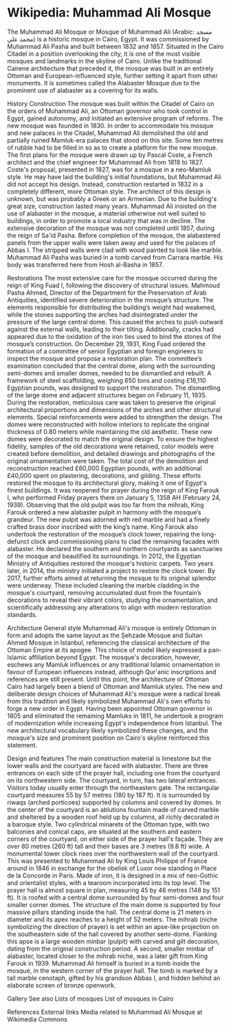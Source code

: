 
# Wikipedia: Muhammad Ali Mosque
The Muhammad Ali Mosque or Mosque of Muhammad Ali (Arabic: مسجد محمد علي) is a historic mosque in Cairo, Egypt. It was commissioned by Muhammad Ali Pasha and built between 1832 and 1857. Situated in the Cairo Citadel in a position overlooking the city, it is one of the most visible mosques and landmarks in the skyline of Cairo. Unlike the traditional Cairene architecture that preceded it, the mosque was built in an entirely Ottoman and European-influenced style, further setting it apart from other monuments. It is sometimes called the Alabaster Mosque due to the prominent use of alabaster as a covering for its walls.

History
Construction
The mosque was built within the Citadel of Cairo on the orders of Muhammad Ali, an Ottoman governor who took control in Egypt, gained autonomy, and initiated an extensive program of reforms. 
The new mosque was founded in 1830. In order to accommodate his mosque and new palaces in the Citadel, Muhammad Ali demolished the old and partially ruined Mamluk-era palaces that stood on this site. Some ten metres of rubble had to be filled in so as to create a platform for the new mosque. 
The first plans for the mosque were drawn up by Pascal Coste, a French architect and the chief engineer for Muhammad Ali from 1818 to 1827. Coste's proposal, presented in 1827, was for a mosque in a neo-Mamluk style. He may have laid the building's initial foundations, but Muhammad Ali did not accept his design.
Instead, construction restarted in 1832 in a completely different, more Ottoman style. The architect of this design is unknown, but was probably a Greek or an Armenian. Due to the building's great size, construction lasted many years. Muhammad Ali insisted on the use of alabaster in the mosque, a material otherwise not well suited to buildings, in order to promote a local industry that was in decline. The extensive decoration of the mosque was not completed until 1857, during the reign of Sa'id Pasha.
Before completion of the mosque, the alabastered panels from the upper walls were taken away and used for the palaces of Abbas I. The stripped walls were clad with wood painted to look like marble. 
Muhammad Ali Pasha was buried in a tomb carved from Carrara marble. His body was transferred here from Hosh al-Basha in 1857.

Restorations
The most extensive care for the mosque occurred during the reign of King Fuad I, following the discovery of structural issues. Mahmoud Pasha Ahmed, Director of the Department for the Preservation of Arab Antiquities, identified severe deterioration in the mosque’s structure. The elements responsible for distributing the building’s weight had weakened, while the stones supporting the arches had disintegrated under the pressure of the large central dome. This caused the arches to push outward against the external walls, leading to their tilting. Additionally, cracks had appeared due to the oxidation of the iron ties used to bind the stones of the mosque’s construction.
On December 29, 1931, King Fuad ordered the formation of a committee of senior Egyptian and foreign engineers to inspect the mosque and propose a restoration plan. The committee’s examination concluded that the central dome, along with the surrounding semi-domes and smaller domes, needed to be dismantled and rebuilt. A framework of steel scaffolding, weighing 650 tons and costing £16,110 Egyptian pounds, was designed to support the restoration. The dismantling of the large dome and adjacent structures began on February 11, 1935.
During the restoration, meticulous care was taken to preserve the original architectural proportions and dimensions of the arches and other structural elements. Special reinforcements were added to strengthen the design. The domes were reconstructed with hollow interiors to replicate the original thickness of 0.80 meters while maintaining the old aesthetic. These new domes were decorated to match the original design. To ensure the highest fidelity, samples of the old decorations were retained, color models were created before demolition, and detailed drawings and photographs of the original ornamentation were taken.
The total cost of the demolition and reconstruction reached £60,000 Egyptian pounds, with an additional £40,000 spent on plastering, decorations, and gilding. These efforts restored the mosque to its architectural glory, making it one of Egypt's finest buildings. It was reopened for prayer during the reign of King Farouk I, who performed Friday prayers there on January 5, 1358 AH (February 24, 1939). Observing that the old pulpit was too far from the mihrab, King Farouk ordered a new alabaster pulpit in harmony with the mosque’s grandeur. The new pulpit was adorned with red marble and had a finely crafted brass door inscribed with the king’s name.
King Farouk also undertook the restoration of the mosque’s clock tower, repairing the long-defunct clock and commissioning plans to clad the remaining facades with alabaster. He declared the southern and northern courtyards as sanctuaries of the mosque and beautified its surroundings.
In 2012, the Egyptian Ministry of Antiquities restored the mosque's historic carpets. Two years later, in 2014, the ministry initiated a project to restore the clock tower. By 2017, further efforts aimed at returning the mosque to its original splendor were underway. These included cleaning the marble cladding in the mosque's courtyard, removing accumulated dust from the fountain’s decorations to reveal their vibrant colors, studying the ornamentation, and scientifically addressing any alterations to align with modern restoration standards.

Architecture
General style
Muhammad Ali's mosque is entirely Ottoman in form and adopts the same layout as the Şehzade Mosque and Sultan Ahmed Mosque in Istanbul, referencing the classical architecture of the Ottoman Empire at its apogee. This choice of model likely expressed a pan-Islamic affiliation beyond Egypt. The mosque's decoration, however, eschews any Mamluk influences or any traditional Islamic ornamentation in favour of European influences instead, although Qur'anic inscriptions and references are still present. 
Until this point, the architecture of Ottoman Cairo had largely been a blend of Ottoman and Mamluk styles. The new and deliberate design choices of Muhammad Ali's mosque were a radical break from this tradition and likely symbolized Muhammad Ali's own efforts to forge a new order in Egypt. Having been appointed Ottoman governor in 1805 and eliminated the remaining Mamluks in 1811, he undertook a program of modernization while increasing Egypt's independence from Istanbul. The new architectural vocabulary likely symbolized these changes, and the mosque's size and prominent position on Cairo's skyline reinforced this statement.

Design and features
The main construction material is limestone but the lower walls and the courtyard are faced with alabaster. There are three entrances on each side of the prayer hall, including one from the courtyard on its northwestern side. The courtyard, in turn, has two lateral entrances. Visitors today usually enter through the northeastern gate. 
The rectangular courtyard measures 55 by 57 metres (180 by 187 ft). It is surrounded by riwaqs (arched porticoes) supported by columns and covered by domes. In the center of the courtyard is an ablutions fountain made of carved marble and sheltered by a wooden roof held up by columns, all richly decorated in a baroque style. Two cylindrical minarets of the Ottoman type, with two balconies and conical caps, are situated at the southern and eastern corners of the courtyard, on either side of the prayer hall's façade. They are over 80 metres (260 ft) tall and their bases are 3 metres (9.8 ft) wide.
A monumental tower clock rises over the northwestern wall of the courtyard. This was presented to Muhammad Ali by King Louis Philippe of France around in 1846 in exchange for the obelisk of Luxor now standing in Place de la Concorde in Paris. Made of iron, it is designed in a mix of neo-Gothic and orientalist styles, with a tearoom incorporated into its top level.
The prayer hall is almost square in plan, measuring 45 by 46 metres (148 by 151 ft). It is roofed with a central dome surrounded by four semi-domes and four smaller corner domes. The structure of the main dome is supported by four massive pillars standing inside the hall. The central dome is 21 meters in diameter and its apex reaches to a height of 52 meters. The mihrab (niche symbolizing the direction of prayer) is set within an apse-like projection on the southeastern side of the hall covered by another semi-dome. Flanking this apse is a large wooden minbar (pulpit) with carved and gilt decoration, dating from the original construction period. A second, smaller minbar of alabaster, located closer to the mihrab niche, was a later gift from King Farouk in 1939. 
Muhammad Ali himself is buried in a tomb inside the mosque, in the western corner of the prayer hall. The tomb is marked by a tall marble cenotaph, gifted by his grandson Abbas I, and hidden behind an elaborate screen of bronze openwork.

Gallery
See also
Lists of mosques
List of mosques in Cairo

References
External links
 Media related to Muhammad Ali Mosque at Wikimedia Commons